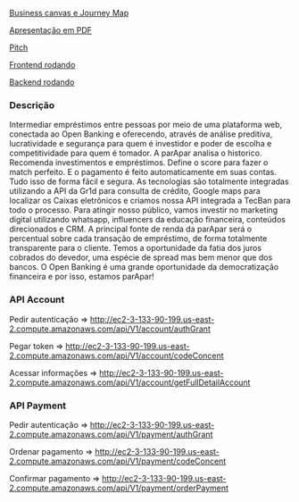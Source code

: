 [Business canvas e Journey Map](https://miro.com/app/board/o9J_ko_Pqpo=/)

[Apresentação em PDF](https://drive.google.com/file/d/1M2jToqo_Va5h81dhyOR3w956ruqg2SvO/view?usp=sharing)

[Pitch](https://youtu.be/XtbG4Jz76SI)

[Frontend rodando](https://relaxed-austin-d32a73.netlify.app/)

[Backend rodando](http://ec2-3-133-90-199.us-east-2.compute.amazonaws.com/)

### Descrição

Intermediar empréstimos entre pessoas por meio de uma plataforma web, conectada ao Open Banking e oferecendo, através de análise preditiva, lucratividade e segurança para quem é investidor e poder de escolha e competitividade para quem é tomador. A parApar analisa o historico. Recomenda investimentos e empréstimos. Define o score para fazer o match perfeito. E o pagamento é feito automaticamente em suas contas. Tudo isso de forma fácil e segura. As tecnologias são totalmente integradas utilizando a API da Gr1d para consulta de crédito, Google maps para localizar os Caixas eletrônicos e criamos nossa API integrada a TecBan para todo o processo. Para atingir nosso público, vamos investir no marketing digital utilizando whatsapp, influencers da educação financeira, conteúdos direcionados e CRM. A principal fonte de renda da parApar será o percentual sobre cada transação de empréstimo, de forma totalmente transparente para o cliente. Temos a oportunidade da fatia dos juros cobrados do devedor, uma espécie de spread mas bem menor que dos bancos. O Open Banking é uma grande oportunidade da democratização financeira e por isso, estamos parApar!

### API Account

Pedir autenticação => http://ec2-3-133-90-199.us-east-2.compute.amazonaws.com/api/V1/account/authGrant

Pegar token => http://ec2-3-133-90-199.us-east-2.compute.amazonaws.com/api/V1/account/codeConcent

Acessar informações => http://ec2-3-133-90-199.us-east-2.compute.amazonaws.com/api/V1/account/getFullDetailAccount

### API Payment

Pedir autenticação => http://ec2-3-133-90-199.us-east-2.compute.amazonaws.com/api/V1/payment/authGrant

Ordenar pagamento => http://ec2-3-133-90-199.us-east-2.compute.amazonaws.com/api/V1/payment/codeConcent

Confirmar pagamento => http://ec2-3-133-90-199.us-east-2.compute.amazonaws.com/api/V1/payment/orderPayment
